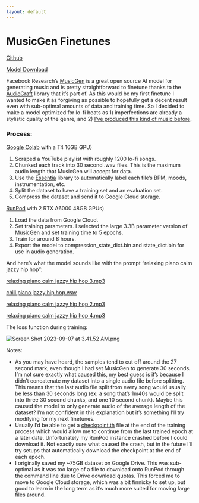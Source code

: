 ```yaml
---
layout: default
---
```


# MusicGen Finetunes

[Github](https://github.com/sebastienlarivee/musicgen-finetune)

[Model Download](https://drive.google.com/drive/folders/1gqRlnr2UOxBVQATlOY5JC-qpa51RRISu?usp=drive_link)

Facebook Research’s [MusicGen](https://ai.honu.io/papers/musicgen/) is a great open source AI model for generating music and is pretty straightforward to finetune thanks to the [AudioCraft](https://github.com/facebookresearch/audiocraft) library that it’s part of. As this would be my first finetune I wanted to make it as forgiving as possible to hopefully get a decent result even with  sub-optimal amounts of data and training time. So I decided to make a model optimized for lo-fi beats as 1) imperfections are already a stylistic quality of the genre, and 2) [I’ve produced this kind of music before](https://www.youtube.com/@hoennbeats/releases).

### Process:

[Google Colab](https://colab.research.google.com/) with a T4 16GB GPU)

1. Scraped a YouTube playlist with roughly 1200 lo-fi songs.
2. Chunked each track into 30 second .wav files. This is the maximum audio length that MusicGen will accept for data.
3. Use the [Essentia](https://github.com/MTG/essentia) library to automatically label each file’s BPM, moods, instrumentation, etc.
4. Split the dataset to have a training set and an evaluation set.
5. Compress the dataset and send it to Google Cloud storage.

[RunPod](https://www.runpod.io/) with 2 RTX A6000 48GB GPUs)

1. Load the data from Google Cloud.
2. Set training parameters. I selected the large 3.3B parameter version of MusicGen and set training time to 5 epochs.
3. Train for around 8 hours.
4. Export the model to compression_state_dict.bin and state_dict.bin for use in audio generation.

And here’s what the model sounds like with the prompt “relaxing piano calm jazzy hip hop”:

[relaxing piano calm jazzy hip hop 3.mp3](https://prod-files-secure.s3.us-west-2.amazonaws.com/660769e3-8df5-4a98-a153-35c58b80abbc/fcc886ab-cb85-48a4-b907-f3f94afd5e86/relaxing_piano_calm_jazzy_hip_hop_3.mp3)

[chill piano jazzy hip hop.wav](https://prod-files-secure.s3.us-west-2.amazonaws.com/660769e3-8df5-4a98-a153-35c58b80abbc/0884e502-839d-4982-8716-67c718025e29/chill_piano_jazzy_hip_hop.wav)

[relaxing piano calm jazzy hip hop 2.mp3](https://prod-files-secure.s3.us-west-2.amazonaws.com/660769e3-8df5-4a98-a153-35c58b80abbc/524e11df-b8e9-4c9b-b1ed-a091472c1c91/relaxing_piano_calm_jazzy_hip_hop_2.mp3)

[relaxing piano calm jazzy hip hop 4.mp3](https://prod-files-secure.s3.us-west-2.amazonaws.com/660769e3-8df5-4a98-a153-35c58b80abbc/4d5c5a64-8c89-4c48-a786-6fee821edacf/relaxing_piano_calm_jazzy_hip_hop_4.mp3)

The loss function during training:

![Screen Shot 2023-09-07 at 3.41.52 AM.png](https://prod-files-secure.s3.us-west-2.amazonaws.com/660769e3-8df5-4a98-a153-35c58b80abbc/8b86ee91-f33f-4ba8-a71f-7fe1640d37ee/Screen_Shot_2023-09-07_at_3.41.52_AM.png)

Notes:

- As you may have heard, the samples tend to cut off around the 27 second mark, even though I had set MusicGen to generate 30 seconds. I’m not sure exactly what caused this, my best guess is it’s because I didn’t concatenate my dataset into a single audio file before splitting. This means that the last audio file split from every song would usually be less than 30 seconds long (ex: a song that’s 1m40s would be split into three 30 second chunks, and one 10 second chunk). Maybe this caused the model to only generate audio of the average length of the dataset? I’m not confident in this explanation but it’s something I’ll try modifying for my next finetunes.
- Usually I’d be able to get a [checkpoint.th](http://checkpoint.th) file at the end of the training process which would allow me to continue from the last trained epoch at a later date. Unfortunately my RunPod instance crashed before I could download it. Not exactly sure what caused the crash, but in the future I’ll try setups that automatically download the checkpoint at the end of each epoch.
- I originally saved my ~75GB dataset on Google Drive. This was sub-optimal as it was too large of a file to download onto RunPod through the command line due to Drive download quotas. This forced me to move to Google Cloud storage, which was a bit finnicky to set up, but good to learn in the long term as it’s much more suited for moving large files around.